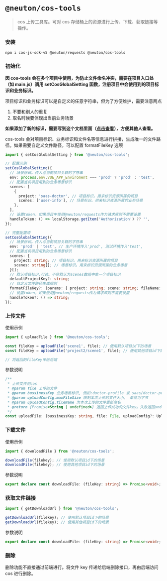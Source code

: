 # `@neuton/cos-tools`

> cos 上传工具库。可对 cos 存储桶上的资源进行上传、下载、获取链接等操作。

### 安装

```
npm i cos-js-sdk-v5 @neuton/requests @neuton/cos-tools
```

### 初始化

**因 cos-tools 会在多个项目中使用，为防止文件命名冲突，需要在项目入口处（如 main.js）调用 setCosGlobalSetting 函数，注册项目中会使用到的项目标识和业务标识。**

项目标识和业务标识可以是自定义的任意字符串，但为了方便维护，需要注意两点

1. 不要和别人的重复
2. 取名时候要体现出当前业务场景

**如果添加了新的标识，需要写到这个文档里面（[点击查看](https://onm4v0chdx.feishu.cn/docx/GxPAdzWTkoiZj1xhlt9cHSHknrh)），方便其他人查看。**

cos-tools 会对项目标识、业务标识和文件名等信息进行拼接，生成唯一的文件路径。如果需要自定义文件路径，可以配置 formatFileKey 选项

```typescript
import { setCosGlobalSetting } from '@neuton/cos-tools';

// 配置示例
setCosGlobalSetting({
  // 场景标识。传入与当前项目关联的字符串
  env: process.env.VUE_APP_Enviroment === 'prod' ? 'prod' : 'test',
  // 配置当前项目用到的业务场景标识
  scenes: [
    {
      project: 'saas-doctor', // 项目标识。用来标识资源所属的项目
      scenes: ['user-info'], // 场景标识。用来标识资源所属的业务场景
    },
  ],
  // 设置token，如果项目中使用@neuton/requests作为请求库则不需要设置
  handleToken: () => localStorage.getItem('Authorization') ?? '',
});

// 完整配置项
setCosGlobalSetting({
  // 场景标识。传入与当前项目关联的字符串
  env: 'prod' | 'test', // 生产环境传入'prod', 测试环境传入'test',
  // 配置当前项目用到的业务场景标识
  scenes: {
    project: string; // 项目标识。用来标识资源所属的项目
    scenes: string[]; // 场景标识。用来标识资源所属的业务场景
  }[];
  // 默认项目标识,可选。不传默认为scenes数组中第一个项目标识
  defaultProjectKey?: string;
  // 自定义文件路径生成规则
  formatFileKey?: (params: { project: string; scene: string; fileName: string }) => string;
  // 设置token，如果使用@neuton/requests作为请求库则不需要设置
  handleToken?: () => string;
});
```

### 上传文件

使用示例

```javascript
import { uploadFile } from '@neuton/cos-tools';

const fileKey = uploadFile('scene1', file); // 使用默认项目id下的场景
const fileKey = uploadFile('project2/scene1', file); // 使用其他项目id下的场景

// 将返回的fileKey传给后端
```

参数说明

```typescript
/**
 * 上传文件到cos
 * @param file 上传的文件
 * @param bussinessKey 业务场景标识, 例如:doctor-profile 或 saas/doctor-profile
 * @param uploadConfig.maxFileSize 限制本次上传的文件大小， 单位为字节
 * @param uploadConfig.fileName 为本次上传的文件重新命名
 * @return {Promise<String | undefined>} 返回上传成功的文件key。失败返回undefined
 */
const uploadFile: (bussinessKey: string, file: File, uploadConfig?: UploadFileConfig) => Promise<string | undefined>;
```

### 下载文件

使用示例

```javascript
import { downloadFile } from '@neuton/cos-tools';

downloadFile(filekey); // 使用默认项目id下的场景
downloadFile(filekey); // 使用其他项目id下的场景
```

参数说明

```typescript
export declare const downloadFile: (fileKey: string) => Promise<void>;
```

### 获取文件链接

```javascript
import { getDownloadUrl } from '@neuton/cos-tools';

getDownloadUrl(filekey); // 使用默认项目id下的场景
getDownloadUrl(filekey); // 使用其他项目id下的场景
```

参数说明

```typescript
export declare const downloadFile: (fileKey: string) => Promise<void>;
```

### 删除

删除功能不直接通过前端进行。将文件 key 传递给后端删除接口，再由后端访问 cos 进行删除。
